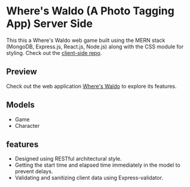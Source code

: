 # Where's Waldo (A Photo Tagging App) Server Side
This this a Where's Waldo web game built using the MERN stack (MongoDB, Express.js, React.js, Node.js) along with the CSS module for styling.
Check out the [client-side repo](https://github.com/LaythAlqadhi/where-is-waldo-client-side).

## Preview
Check out the web application [Where's Waldo](https://where-is-waldo-five.vercel.app) to explore its features.

## Models
- Game
- Character

## features
- Designed using RESTful architectural style.
- Getting the start time and elapsed time immediately in the model to prevent delays.
- Validating and sanitizing client data using Express-validator.
